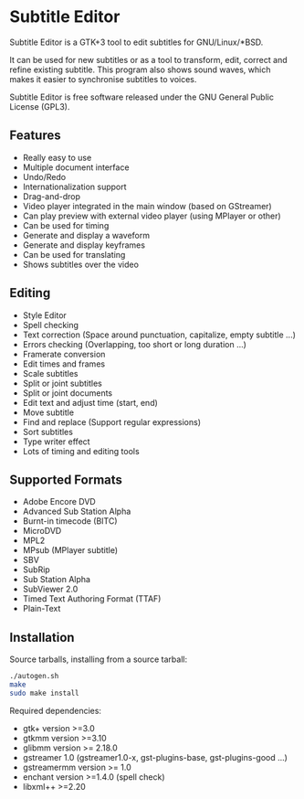 Subtitle Editor
===============

Subtitle Editor is a GTK+3 tool to edit subtitles for GNU/Linux/*BSD.

It can be used for new subtitles or as a tool to transform, edit,
correct and refine existing subtitle. This program also shows sound
waves, which makes it easier to synchronise subtitles to voices.

Subtitle Editor is free software released under the GNU General Public
License (GPL3).

## Features

* Really easy to use
* Multiple document interface
* Undo/Redo
* Internationalization support
* Drag-and-drop
* Video player integrated in the main window (based on GStreamer)
* Can play preview with external video player (using MPlayer or other)
* Can be used for timing
* Generate and display a waveform
* Generate and display keyframes
* Can be used for translating
* Shows subtitles over the video

## Editing

* Style Editor
* Spell checking
* Text correction (Space around punctuation, capitalize, empty subtitle ...)
* Errors checking (Overlapping, too short or long duration ...)
* Framerate conversion
* Edit times and frames
* Scale subtitles
* Split or joint subtitles
* Split or joint documents
* Edit text and adjust time (start, end)
* Move subtitle
* Find and replace (Support regular expressions)
* Sort subtitles
* Type writer effect
* Lots of timing and editing tools

## Supported Formats

* Adobe Encore DVD
* Advanced Sub Station Alpha
* Burnt-in timecode (BITC)
* MicroDVD
* MPL2
* MPsub (MPlayer subtitle)
* SBV
* SubRip
* Sub Station Alpha
* SubViewer 2.0
* Timed Text Authoring Format (TTAF)
* Plain-Text

## Installation

Source tarballs, installing from a source tarball:

```bash
./autogen.sh
make
sudo make install
```

Required dependencies:

* gtk+ version >=3.0
* gtkmm version >=3.10
* glibmm version >= 2.18.0
* gstreamer 1.0 (gstreamer1.0-x, gst-plugins-base, gst-plugins-good ...)
* gstreamermm version >= 1.0
* enchant version >=1.4.0 (spell check)
* libxml++ >=2.20
